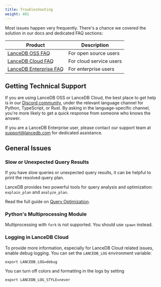 ```yaml
---
title: Troubleshooting 
weight: 401
---
```


Most issues happen very frequently. There's a chance we covered the solution in our docs and dedicated FAQ sections:

| Product | Description |
|---------|-------------|
| [LanceDB OSS FAQ](/docs/faq/faq-oss/) | For open source users |
| [LanceDB Cloud FAQ](/docs/faq/faq-cloud/) | For cloud service users |
| [LanceDB Enterprise FAQ](/docs/faq/faq-enterprise/) | For enterprise users |

## Getting Technical Support

If you are using LanceDB OSS or LanceDB Cloud, the best place to get help is in our [Discord community](https://discord.com/invite/G5DcmnZWKB), under the relevant language channel for Python, TypeScript, or Rust. By asking in the language-specific channel, you're more likely to get a quick response from someone who knows the answer.

If you are a LanceDB Enterprise user, please contact our support team at [support@lancedb.com](mailto:support@lancedb.com) for dedicated assistance. 

## General Issues

### Slow or Unexpected Query Results

If you have slow queries or unexpected query results, it can be helpful to
print the resolved query plan. 

LanceDB provides two powerful tools for query analysis and optimization: `explain_plan` and `analyze_plan`.

Read the full guide on [Query Optimization](/docs/guides/optimize-queries/).

### Python's Multiprocessing Module

Multiprocessing with `fork` is not supported. You should use `spawn` instead.

### Logging in LanceDB Cloud

To provide more information, especially for LanceDB Cloud related issues, enable
debug logging. You can set the `LANCEDB_LOG` environment variable:

```shell
export LANCEDB_LOG=debug
```

You can turn off colors and formatting in the logs by setting

```shell
export LANCEDB_LOG_STYLE=never
```
